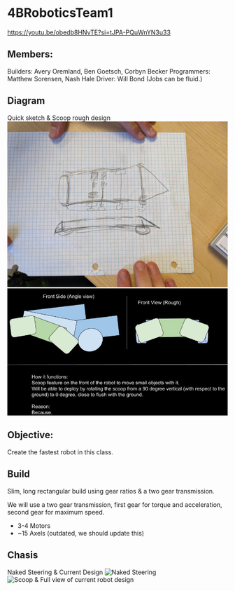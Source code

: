 # 4BRoboticsTeam1

https://youtu.be/obedb8HNvTE?si=tJPA-PQuWnYN3u33

## Members:
Builders: Avery Oremland, Ben Goetsch, Corbyn Becker
Programmers: Matthew Sorensen, Nash Hale
Driver: Will Bond
(Jobs can be fluid.)

## Diagram
Quick sketch & Scoop rough design
![Diagram](https://github.com/Who-Am-Idk/4BRoboticsTeam1/blob/main/images/diagram.jpg?raw=true)
![Scoop](https://github.com/Who-Am-Idk/4BRoboticsTeam1/blob/main/images/Team%201%20Robot%20Scoop%204B.jpg?raw=true)

## Objective:
Create the fastest robot in this class.

## Build
Slim, long rectangular build using gear ratios & a two gear transmission.

We will use a two gear transmission, first gear for torque and acceleration, second gear for maximum speed.

* 3-4 Motors
* ~15 Axels
(outdated, we should update this)

## Chasis
Naked Steering & Current Design
![Naked Steering](https://github.com/Who-Am-Idk/4BRoboticsTeam1/blob/main/images/bot1.jpg?raw=true)
![Scoop & Full view of current robot design](https://github.com/Averociraptor/Robotics_Portfolio/raw/main/images/20231010_125151.jpg)


